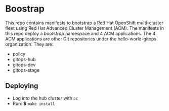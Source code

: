 # Boostrap

This repo contains manifests to bootstrap a Red Hat OpenShift multi-cluster
fleet using Red Hat Advanced Cluster Management (ACM). The manifests in this
repo deploy a *bootstrap* namespace and 4 ACM applications. The 4 ACM
applications are other Git repositories under the hello-world-gitops
organization. They are:

* policy
* gitops-hub
* gitops-dev
* gitops-stage

## Deploying

* Log into the hub cluster with `oc`
* Run: **$** `make install`
